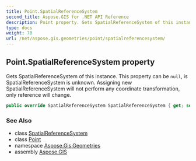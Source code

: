 ```yaml
---
title: Point.SpatialReferenceSystem
second_title: Aspose.GIS for .NET API Reference
description: Point property. Gets SpatialReferenceSystem of this instance. This property can be null is SpatialReferenceSystem is unknown. Assigning new SpatialReferenceSystem will not perform any coordinate transformation only reference will change
type: docs
weight: 70
url: /net/aspose.gis.geometries/point/spatialreferencesystem/
---
```

## Point.SpatialReferenceSystem property

Gets SpatialReferenceSystem of this instance. This property can be `null`, is SpatialReferenceSystem is unknown. Assigning new SpatialReferenceSystem will not perform any coordinate transformation, only reference will change.

```csharp
public override SpatialReferenceSystem SpatialReferenceSystem { get; set; }
```

### See Also

* class [SpatialReferenceSystem](../../../aspose.gis.spatialreferencing/spatialreferencesystem/)
* class [Point](../)
* namespace [Aspose.Gis.Geometries](../../point/)
* assembly [Aspose.GIS](../../../)



